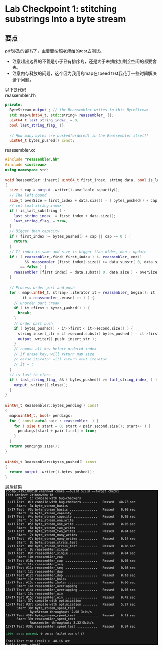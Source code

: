 <!--
 * @Date: 2024-07-23 09:59:32
 * @LastEditors: LiShangHeng
 * @LastEditTime: 2024-07-23 10:05:36
 * @FilePath: /CS144/Lab1.md
-->
# Lab Checkpoint 1: stitching substrings into a byte stream

## 要点
pdf涉及的都有了，主要要按照老师给的test去测试。

* 注意超出边界的不管是小于已有排序的，还是大于未排序加剩余空间的都要舍去。
* 注意内存释放的问题，这个因为我用的map在speed test我花了一些时间解决这个问题。

以下是代码<br>
reassembler.hh
```c++ 
private:
  ByteStream output_; // the Reassembler writes to this ByteStream
  std::map<uint64_t, std::string> reassembler_ {};
  uint64_t last_string_index_ = 0;
  bool last_string_flag_ {};

  // How many bytes are pushed(ordered) in the Reassembler itself?
  uint64_t bytes_pushed() const;
```

reassembler.cc
```c++
#include "reassembler.hh"
#include <iostream>
using namespace std;

void Reassembler::insert( uint64_t first_index, string data, bool is_last_substring )
{
  size_t cap = output_.writer().available_capacity();
  // The left bound
  size_t overSize = first_index + data.size() - ( bytes_pushed() + cap );
  // set last string index
  if ( is_last_substring ) {
    last_string_index_ = first_index + data.size();
    last_string_flag_ = true;
  }
  // Bigger than capacity
  if ( first_index >= bytes_pushed() + cap || cap == 0 ) {
    return;
  }
  // If index is same and size is bigger than older, don't update
  if ( ( reassembler_.find( first_index ) != reassembler_.end()
         && reassembler_[first_index].size() >= data.substr( 0, data.size() - overSize ).size() )
       == false ) {
    reassembler_[first_index] = data.substr( 0, data.size() - overSize );
  }

  // Process order part and push
  for ( map<uint64_t, string>::iterator it = reassembler_.begin(); it != reassembler_.end();
        it = reassembler_.erase( it ) ) {
    // unorder part break
    if ( it->first > bytes_pushed() ) {
      break;
    }
    // order part push
    if ( bytes_pushed() - it->first < it->second.size() ) {
      string insert_str = it->second.substr( bytes_pushed() - it->first );
      output_.writer().push( insert_str );
    }
    // remove all key before ordered index
    // If erase key, will return map size
    // earse iterator will return next iterator
    // it = ;
  }
  // is last to close
  if ( last_string_flag_ && ( bytes_pushed() >= last_string_index_ ) ) {
    output_.writer().close();
  }
}

uint64_t Reassembler::bytes_pending() const
{
  map<uint64_t, bool> pendings;
  for ( const auto& pair : reassembler_ ) {
    for ( size_t start = 0; start < pair.second.size(); start++ ) {
      pendings[start + pair.first] = true;
    }
  }
  return pendings.size();
}

uint64_t Reassembler::bytes_pushed() const
{
  return output_.writer().bytes_pushed();
}
```

最后结果
![alt text](image-5.png)